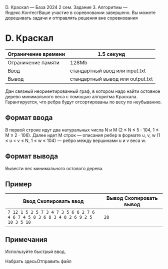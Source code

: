 D. Краскал — База 2024 2 сем. Задание 3. Алгоритмы — Яндекс.КонтестВаше участие
в соревновании завершено. Вы можете дорешивать задачи и отправлять решения вне
соревнования

# D. Краскал

| Ограничение времени | 1.5 секунд                       |
| ------------------- | -------------------------------- |
| Ограничение памяти  | 128Mb                            |
| Ввод                | стандартный ввод или input.txt   |
| Вывод               | стандартный вывод или output.txt |

Дан связный неориентированный граф, в котором надо найти остовное дерево минимального веса с помощью алгоритма Краскала. Гарантируется,
что ребра будут отсортированы по весу по неубыванию.

## Формат ввода

В первой строке идут два натуральных числа N и M (2 ≤ N ≤ 5 ⋅ 104, 1 ≤ M ≤ 2 ⋅ 106). Далее идет M строк — описания ребер в формате u, v, w (1 ≤ u \< v ≤ N, 1 ≤ w ≤ 104) — ребро между вершинами u и v веса w.

## Формат вывода

Вывести вес минимального остового дерева.

## Пример

| Ввод Скопировать ввод                                                             | Вывод Скопировать вывод |
| --------------------------------------------------------------------------------- | ----------------------- |
| `7 12 1 5 2 5 7 3 4 7 3 5 6 6 2 7 6 4 6 7 4 5 8 3 6 8 3 4 8 2 6 9 2 5 10 3 5 10 ` | `28`                    |

## Примечания

Используйте быстрый ввод.

Набрать здесьОтправить файл

